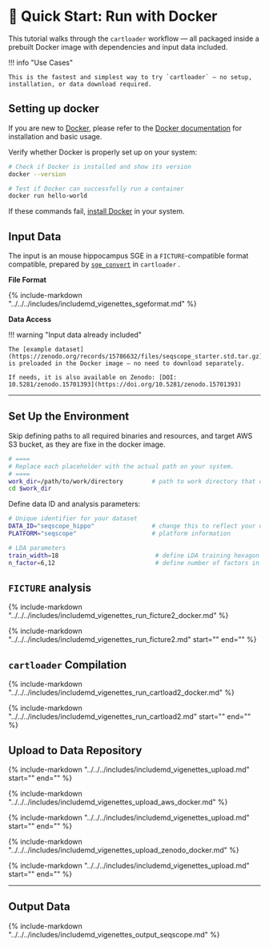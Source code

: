 # 🚀 Quick Start: Run with Docker

This tutorial walks through the `cartloader` workflow — all packaged inside a prebuilt Docker image with dependencies and input data included.

!!! info "Use Cases"

    This is the fastest and simplest way to try `cartloader` — no setup, installation, or data download required.
    

## Setting up docker

If you are new to [Docker](https://www.docker.com/), please refer to the [Docker documentation](https://docs.docker.com/get-started/) for installation and basic usage.

Verify whether Docker is properly set up on your system:
```bash
# Check if Docker is installed and show its version
docker --version

# Test if Docker can successfully run a container
docker run hello-world
```

If these commands fail, [install Docker](https://docs.docker.com/get-docker/) in your system.


## Input Data

The input is an mouse hippocampus SGE in a `FICTURE`-compatible format compatible, prepared by [`sge_convert`](../../reference/sge_convert.md) in `cartloader` .

**File Format**


{%
  include-markdown "../../../includes/includemd_vigenettes_sgeformat.md"
%}

**Data Access**

!!! warning "Input data already included"

    The [example dataset](https://zenodo.org/records/15786632/files/seqscope_starter.std.tar.gz) is preloaded in the Docker image — no need to download separately.

    If needs, it is also available on Zenodo: [DOI: 10.5281/zenodo.15701393](https://doi.org/10.5281/zenodo.15701393)

---------------

## Set Up the Environment

Skip defining paths to all required binaries and resources, and target AWS S3 bucket, as they are fixe in the docker image.

```bash
# ====
# Replace each placeholder with the actual path on your system.  
# ====
work_dir=/path/to/work/directory        # path to work directory that contains the downloaded input data
cd $work_dir
```

Define data ID and analysis parameters:

```bash
# Unique identifier for your dataset
DATA_ID="seqscope_hippo"                # change this to reflect your dataset name
PLATFORM="seqscope"                     # platform information

# LDA parameters
train_width=18                           # define LDA training hexagon width (comma-separated if multiple widths are applied)
n_factor=6,12                            # define number of factors in LDA training (comma-separated if multiple n-factor are applied)
```

## `FICTURE` analysis

{%
  include-markdown "../../../includes/includemd_vigenettes_run_ficture2_docker.md"
%}

{%
  include-markdown "../../../includes/includemd_vigenettes_run_ficture2.md"
  start="<!--parameter-start-->" end="<!--parameter-end-->"
%}

## `cartloader` Compilation

{%
  include-markdown "../../../includes/includemd_vigenettes_run_cartload2_docker.md"
%}

{%
  include-markdown "../../../includes/includemd_vigenettes_run_cartload2.md"
  start="<!--parameter-start-->" end="<!--parameter-end-->"
%}

## Upload to Data Repository

{%
  include-markdown "../../../includes/includemd_vigenettes_upload.md"
  start="<!--section1-start-->" end="<!--section1-end-->"
%}

{%
  include-markdown "../../../includes/includemd_vigenettes_upload_aws_docker.md"
%}

{%
  include-markdown "../../../includes/includemd_vigenettes_upload.md"
  start="<!--section2-start-->" end="<!--section2-end-->"
%}

{%
  include-markdown "../../../includes/includemd_vigenettes_upload_zenodo_docker.md"
%}

{%
  include-markdown "../../../includes/includemd_vigenettes_upload.md"
  start="<!--section3-start-->" end="<!--section3-end-->"
%}

---------------

## Output Data

{%
  include-markdown "../../../includes/includemd_vigenettes_output_seqscope.md"
%}

